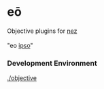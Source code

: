 eō
=======

Objective plugins for [nez](https://github.com/nomilous/nez) <br />
<br />
"eo [ipso](https://github.com/nomilous/ipso)"

### Development Environment 

[./objective](https://github.com/nomilous/eo/blob/master/objective)
